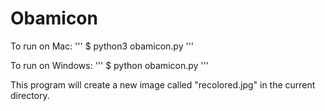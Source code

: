 # Obamicon

To run on Mac:
'''
$ python3 obamicon.py
'''

To run on Windows:
'''
$ python obamicon.py
'''

This program will create a new image called "recolored.jpg" in the current directory.